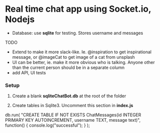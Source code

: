 # Real time chat app using Socket.io, Nodejs

- Database: use **sqlite** for testing. Stores username and messages

TODO
- Extend to make it more slack-like. Ie. @inspiration to get inspirational message, or @imageCat to get image of a cat from unsplash
- UI can be better, ie. make it more obvious who is talking. Anyone other than the current person should be in a separate column
- add API, UI tests

### Setup

1. Create a blank **sqliteChatBot.db** at the root of the folder

2. Create tables in Sqlite3. Uncomment this section in **index.js**

db.run(
  "CREATE TABLE IF NOT EXISTS ChatMessages(id INTEGER PRIMARY KEY AUTOINCREMENT, username TEXT, message text)",
  function() {
    console.log("successful");
  }
);

